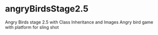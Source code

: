 # angryBirdsStage2.5
Angry Birds stage 2.5 with Class Inheritance and Images
Angry bird game with platform for sling shot
